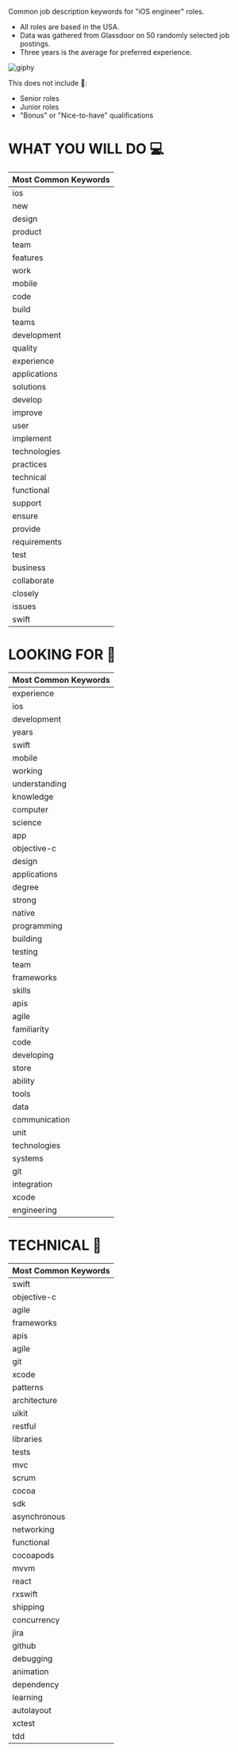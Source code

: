 Common job description keywords for "iOS engineer" roles. 

- All roles are based in the USA.
- Data was gathered from Glassdoor on 50 randomly selected job postings. 
- Three years is the average for preferred experience. 

![giphy](https://media.giphy.com/media/vzO0Vc8b2VBLi/giphy.gif)


This does not include 🚫: 
- Senior roles
- Junior roles
- "Bonus" or "Nice-to-have" qualifications

# WHAT YOU WILL DO 💻 

| Most Common Keywords
| ------------- | 
| ios  |
| new  |
| design  |
| product  |
| team  |
| features  |
| work  |
| mobile  |
| code  |
| build  |
| teams  |
| development  |
| quality  |
| experience  |
| applications  |
| solutions  |
| develop  |
| improve  |
| user  |
| implement  |
| technologies  |
| practices  |
| technical  |
| functional  |
| support  |
| ensure  |
| provide  |
| requirements  |
| test  |
| business |
| collaborate  |
| closely |
| issues  |
| swift  |

# LOOKING FOR 🔎

| Most Common Keywords
| ------------- | 
| experience  |
| ios  |
| development  |
| years  |
| swift  |
| mobile  |
| working  |
| understanding  |
| knowledge  |
| computer  |
| science  |
| app  |
| objective-c  |
| design  |
| applications  |
| degree  |
| strong  |
| native  |
| programming  |
| building  |
| testing  |
| team  |
| frameworks  |
| skills  |
| apis  |
| agile  |
| familiarity  |
| code  |
| developing  |
| store  |
| ability  |
| tools  |
| data  |
| communication  |
| unit  |
| technologies  |
| systems  |
| git  |
| integration  |
| xcode  |
| engineering  |

# TECHNICAL 🧠

| Most Common Keywords
| ------------- | 
| swift  |
| objective-c  |
| agile  |
| frameworks  |
| apis  |
| agile  |
| git  |
| xcode  |
| patterns  |
| architecture  |
| uikit  |
| restful  |
| libraries  |
| tests  |
| mvc  |
| scrum  |
| cocoa  |
| sdk  |
| asynchronous  |
| networking  |
| functional  |
| cocoapods  |
| mvvm  |
| react  |
| rxswift  |
| shipping  |
| concurrency  |
| jira  |
| github  |
| debugging  |
| animation  |
| dependency  |
| learning  |
| autolayout  |
| xctest  |
| tdd  |
